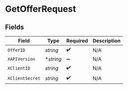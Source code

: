 # GetOfferRequest


## Fields

| Field              | Type               | Required           | Description        |
| ------------------ | ------------------ | ------------------ | ------------------ |
| `OfferID`          | *string*           | :heavy_check_mark: | N/A                |
| `XAPIVersion`      | **string*          | :heavy_minus_sign: | N/A                |
| `XClientID`        | *string*           | :heavy_check_mark: | N/A                |
| `XClientSecret`    | *string*           | :heavy_check_mark: | N/A                |